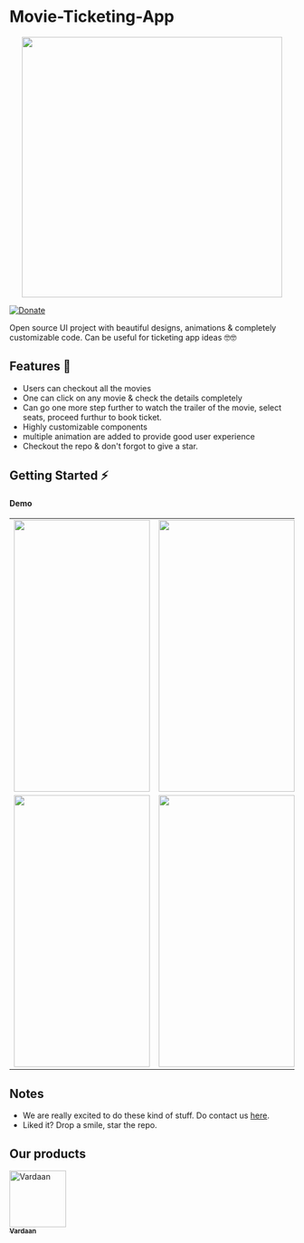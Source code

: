 # Movie-Ticketing-App

<p align="center">
  <img width="460"  src="https://github.com/Vardaan-Solutions/movie_tickets_book/blob/master/images/logo.png?raw=true">
</p>

[![Donate](https://img.shields.io/badge/Donate-PayPal-green.svg)](https://paypal.me/suresh950?locale.x=en_GB)

Open source UI project with beautiful designs, animations & completely customizable code. Can be useful for ticketing app ideas 🤓🤓

## Features 💚

- Users can checkout all the movies
- One can click on any movie & check the details completely
- Can go one more step further to watch the trailer of the movie, select seats, proceed furthur to book ticket.
- Highly customizable components
- multiple animation are added to provide good user experience
- Checkout the repo & don't forgot to give a star.

## Getting Started ⚡️

#### Demo

<table>
  <tr>
    <td align="center"><img src="https://github.com/Vardaan-Solutions/movie_tickets_book/blob/master/images/1.png?raw=true" width="240" height="480" /></td>
    <td align="center"><img src="https://github.com/Vardaan-Solutions/movie_tickets_book/blob/master/images/2.png?raw=true" width="240" height="480" /></td>
    <td align="center"><img src="https://github.com/Vardaan-Solutions/movie_tickets_book/blob/master/images/3.png?raw=true" width="240" height="480" /></td>
  </tr>
  <tr>
    <td align="center"><img src="https://github.com/Vardaan-Solutions/movie_tickets_book/blob/master/images/4.png?raw=true" width="240" height="480" /></td>
    <td align="center"><img src="https://github.com/Vardaan-Solutions/movie_tickets_book/blob/master/images/5.png?raw=true" width="240" height="480" /></td>
    <td align="center">![grab-landing-page](https://github.com/Vardaan-Solutions/movie_tickets_book/blob/master/images/video.mp4)</td>
  </tr>
</table>

## Notes

- We are really excited to do these kind of stuff. Do contact us <a href="https://vardaan.app/#vd-contact">here</a>.
- Liked it? Drop a smile, star the repo.

## Our products

<a href="https://vardaan.app/"><img src="https://github.com/sur950/any_link_preview/blob/master/demo_images/vardaan.png?raw=true" width="100px;" alt="Vardaan"/><br /><sub><b>Vardaan</b></sub></a>
